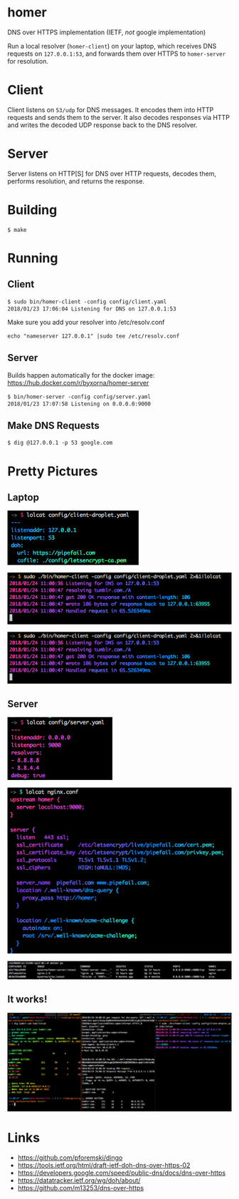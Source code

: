 # homer

DNS over HTTPS implementation (IETF, _not_ google implementation)

Run a local resolver (`homer-client`) on your laptop, which receives DNS requests on `127.0.0.1:53`, and forwards them over HTTPS to `homer-server` for resolution.

# Client

Client listens on `53/udp` for DNS messages. It encodes them into HTTP requests and sends them to the server. It also decodes responses via HTTP and writes the decoded UDP response back to the DNS resolver.

# Server

Server listens on HTTP[S] for DNS over HTTP requests, decodes them, performs resolution, and returns the response.

# Building

```
$ make
```

# Running

## Client

```
$ sudo bin/homer-client -config config/client.yaml
2018/01/23 17:06:04 Listening for DNS on 127.0.0.1:53
```

Make sure you add your resolver into /etc/resolv.conf
```
echo "nameserver 127.0.0.1" |sudo tee /etc/resolv.conf
```

## Server

Builds happen automatically for the docker image: https://hub.docker.com/r/byxorna/homer-server

```
$ bin/homer-server -config config/server.yaml
2018/01/23 17:07:58 Listening on 0.0.0.0:9000
```

## Make DNS Requests

```
$ dig @127.0.0.1 -p 53 google.com
```

# Pretty Pictures

## Laptop

![client configuration](./images/client-config.png)

![run homer client](./images/run-homer-client.png)

![laptop resolv.conf](./images/run-homer-client.png)

## Server

![server config](./images/server-config.png)

![nginx config](./images/nginx-config.png)

![server docker images](./images/server-docker-containers.png)

## It works!

![end to end test](./images/end-to-end.png)

# Links

* https://github.com/pforemski/dingo
* https://tools.ietf.org/html/draft-ietf-doh-dns-over-https-02
* https://developers.google.com/speed/public-dns/docs/dns-over-https
* https://datatracker.ietf.org/wg/doh/about/
* https://github.com/m13253/dns-over-https
